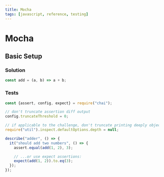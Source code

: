 ```yaml
---
title: Mocha
tags: [javascript, reference, testing]
---
```


# Mocha

## Basic Setup

### Solution

```javascript
const add = (a, b) => a + b;
```

### Tests

```javascript
const {assert, config, expect} = require("chai");

// don't truncate assertion diff output
config.truncateThreshold = 0;

// if applicable to the challenge, don't truncate printing deeply objects
require("util").inspect.defaultOptions.depth = null;

describe("adder", () => {
  it("should add two numbers", () => {
    assert.equal(add(1, 2), 3);

    // ...or use expect assertions:
    expect(add(1, 2)).to.eq(3);
  });
});
```

<!--
TODO: Finish this reference
TODO: Add tutorial and link to it
TODO: Add any recipes and link to them
-->
